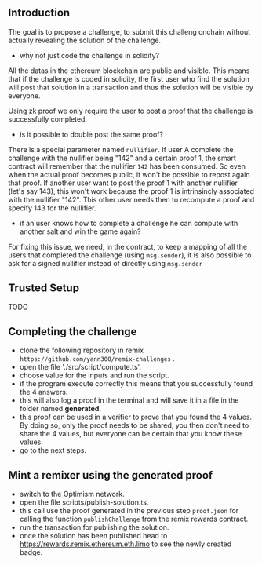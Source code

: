   ## Introduction

 The goal is to propose a challenge, to submit this challeng onchain without actually revealing the solution of the challenge.

  - why not just code the challenge in solidity?
  
 All the datas in the ethereum blockchain are public and visible. This means that if the challenge is coded in solidity, the first user who find the solution will post that solution in a transaction and thus the solution will be visible by everyone.

 Using zk proof we only require the user to post a proof that the challenge is successfully completed.

  - is it possible to double post the same proof?
  
 There is a special parameter named `nullifier`.
 If user A complete the challenge with the nullifier being "142" and a certain proof 1, the smart contract will remember that the nullifier `142` has been consumed.
 So even when the actual proof becomes public, it won't be possible to repost again that proof. 
 If another user want to post the proof 1 with another nullifier (let's say 143), this won't work because the proof 1 is intrinsincly associated with the nullifier "142".
 This other user needs then to recompute a proof and specify 143 for the nullifier.

  - if an user knows how to complete a challenge he can compute with another salt and win the game again?

 For fixing this issue, we need, in the contract, to keep a mapping of all the users that completed the challenge (using `msg.sender`), it is also possible to ask for a signed nullifier instead of directly using `msg.sender`
 
 ## Trusted Setup
 
 TODO
 
 ## Completing the challenge

 - clone the following repository in remix `https://github.com/yann300/remix-challenges` .
 - open the file './src/script/compute.ts'.
 - choose value for the inputs and run the script.
 - if the program execute correctly this means that you successfully found the 4 answers.
 - this will also log a proof in the terminal and will save it in a file in the folder named **generated**.
 - this proof can be used in a verifier to prove that you found the 4 values. By doing so, only the proof needs to be shared, you then don't need to share the 4 values, but everyone can be certain that you know these values.
 - go to the next steps.

 ## Mint a remixer using the generated proof

 - switch to the Optimism network.
 - open the file scripts/publish-solution.ts.
 - this call use the proof generated in the previous step `proof.json` for calling the function `publishChallenge` from the remix rewards contract.
 - run the transaction for publishing the solution.
 - once the solution has been published head to https://rewards.remix.ethereum.eth.limo to see the newly created badge.






